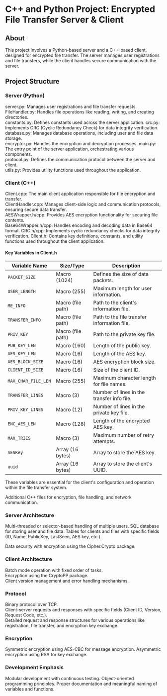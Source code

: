 # C++ and Python Project: Encrypted File Transfer Server & Client
## About
This project involves a Python-based server and a C++-based client, designed for encrypted file transfer. The server manages user registrations and file transfers, while the client handles secure communication with the server.

## Project Structure
### Server (Python)
server.py: Manages user registrations and file transfer requests.
FileHandler.py: Handles file operations like reading, writing, and creating directories.  
constants.py: Defines constants used across the server application.
crc.py: Implements CRC (Cyclic Redundancy Check) for data integrity verification.  
database.py: Manages database operations, including user and file data storage.  
encryptor.py: Handles the encryption and decryption processes.
main.py: The entry point of the server application, orchestrating various components.  
protocol.py: Defines the communication protocol between the server and client.  
utils.py: Provides utility functions used throughout the application.
### Client (C++)
Client.cpp: The main client application responsible for file encryption and transfer.  
ClientHandler.cpp: Manages client-side logic and communication protocols, ensuring secure data transfer.  
AESWrapper.h/cpp: Provides AES encryption functionality for securing file contents.    
Base64Wrapper.h/cpp: Handles encoding and decoding data in Base64 format. 
CRC.h/cpp: Implements cyclic redundancy checks for data integrity verification. 
Client.h: Contains key definitions, constants, and utility functions used throughout the client application.

#### Key Variables in Client.h

| Variable Name       | Size/Type          | Description                                    |
|---------------------|--------------------|------------------------------------------------|
| `PACKET_SIZE`       | Macro (1024)       | Defines the size of data packets.              |
| `USER_LENGTH`       | Macro (255)        | Maximum length for user information.           |
| `ME_INFO`           | Macro (file path)  | Path to the client's information file.         |
| `TRANSFER_INFO`     | Macro (file path)  | Path to the file transfer information file.    |
| `PRIV_KEY`          | Macro (file path)  | Path to the private key file.                  |
| `PUB_KEY_LEN`       | Macro (160)        | Length of the public key.                      |
| `AES_KEY_LEN`       | Macro (16)         | Length of the AES key.                         |
| `AES_BLOCK_SIZE`    | Macro (16)         | AES encryption block size.                     |
| `CLIENT_ID_SIZE`    | Macro (16)         | Size of the client ID.                         |
| `MAX_CHAR_FILE_LEN` | Macro (255)        | Maximum character length for file names.       |
| `TRANSFER_LINES`    | Macro (3)          | Number of lines in the transfer info file.     |
| `PRIV_KEY_LINES`    | Macro (12)         | Number of lines in the private key file.       |
| `ENC_AES_LEN`       | Macro (128)        | Length of the encrypted AES key.               |
| `MAX_TRIES`         | Macro (3)          | Maximum number of retry attempts.              |
| `AESKey`            | Array (16 bytes)   | Array to store the AES key.                    |
| `uuid`              | Array (16 bytes)   | Array to store the client's UUID.              |

These variables are essential for the client's configuration and operation within the file transfer system.


Additional C++ files for encryption, file handling, and network communication.

### Server Architecture
Multi-threaded or selector-based handling of multiple users.
SQL database for storing user and file data.
Tables for clients and files with specific fields (ID, Name, PublicKey, LastSeen, AES key, etc.).

Data security with encryption using the Cipher.Crypto package.

### Client Architecture
Batch mode operation with fixed order of tasks.  
Encryption using the CryptoPP package.  
Client version management and error handling mechanisms.     
### Protocol        
Binary protocol over TCP.          
Client-server requests and responses with specific fields (Client ID, Version, Request Code, etc.).    
Detailed request and response structures for various operations like registration, file transfer, and encryption key exchange.
### Encryption
Symmetric encryption using AES-CBC for message encryption.
Asymmetric encryption using RSA for key exchange.  
### Development Emphasis
Modular development with continuous testing.
Object-oriented programming principles.
Proper documentation and meaningful naming of variables and functions.
